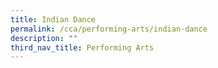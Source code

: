 ```yaml
---
title: Indian Dance
permalink: /cca/performing-arts/indian-dance
description: ""
third_nav_title: Performing Arts
---
```

